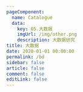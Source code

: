 ```yaml
---
pageComponent: 
  name: Catalogue
  data: 
    key: 05.大数据
    imgUrl: /img/other.png
    description: 大数据研究
title: 大数据
date: 2020-01-01 00:00:00
permalink: /bd
sidebar: false
article: false
comment: false
editLink: false
---
```

